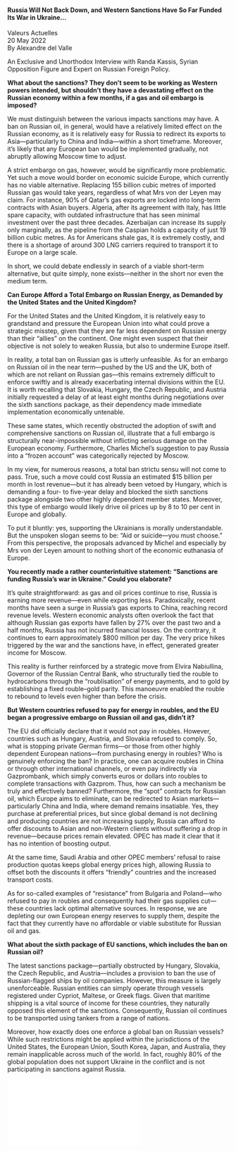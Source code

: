 <h4>Russia Will Not Back Down, and Western Sanctions Have So Far Funded Its War in Ukraine…</h4>

Valeurs Actuelles  
20 May 2022  
By Alexandre del Valle  

An Exclusive and Unorthodox Interview with Randa Kassis, Syrian Opposition Figure and Expert on Russian Foreign Policy.

<b>What about the sanctions? They don’t seem to be working as Western powers intended, but shouldn’t they have a devastating effect on the Russian economy within a few months, if a gas and oil embargo is imposed?</b>

We must distinguish between the various impacts sanctions may have. A ban on Russian oil, in general, would have a relatively limited effect on the Russian economy, as it is relatively easy for Russia to redirect its exports to Asia—particularly to China and India—within a short timeframe. Moreover, it’s likely that any European ban would be implemented gradually, not abruptly allowing Moscow time to adjust.

A strict embargo on gas, however, would be significantly more problematic. Yet such a move would border on economic suicide Europe, which currently has no viable alternative. Replacing 155 billion cubic metres of imported Russian gas would take years, regardless of what Mrs von der Leyen may claim. For instance, 90% of Qatar’s gas exports are locked into long-term contracts with Asian buyers. Algeria, after its agreement with Italy, has little spare capacity, with outdated infrastructure that has seen minimal investment over the past three decades. Azerbaijan can increase its supply only marginally, as the pipeline from the Caspian holds a capacity of just 19 billion cubic metres. As for Americans shale gas, it is extremely costly, and there is a shortage of around 300 LNG carriers required to transport it to Europe on a large scale.

In short, we could debate endlessly in search of a viable short-term alternative, but quite simply, none exists—neither in the short nor even the medium term.

<b>Can Europe Afford a Total Embargo on Russian Energy, as Demanded by the United States and the United Kingdom?</b>

For the United States and the United Kingdom, it is relatively easy to grandstand and pressure the European Union into what could prove a strategic misstep, given that they are far less dependent on Russian energy than their “allies” on the continent. One might even suspect that their objective is not solely to weaken Russia, but also to undermine Europe itself.

In reality, a total ban on Russian gas is utterly unfeasible. As for an embargo on Russian oil in the near term—pushed by the US and the UK, both of which are not reliant on Russian gas—this remains extremely difficult to enforce swiftly and is already exacerbating internal divisions within the EU. It is worth recalling that Slovakia, Hungary, the Czech Republic, and Austria initially requested a delay of at least eight months during negotiations over the sixth sanctions package, as their dependency made immediate implementation economically untenable.

These same states, which recently obstructed the adoption of swift and comprehensive sanctions on Russian oil, illustrate that a full embargo is structurally near-impossible without inflicting serious damage on the European economy. Furthermore, Charles Michel’s suggestion to pay Russia into a “frozen account” was categorically rejected by Moscow.

In my view, for numerous reasons, a total ban strictu sensu will not come to pass. True, such a move could cost Russia an estimated $15 billion per month in lost revenue—but it has already been vetoed by Hungary, which is demanding a four- to five-year delay and blocked the sixth sanctions package alongside two other highly dependent member states. Moreover, this type of embargo would likely drive oil prices up by 8 to 10 per cent in Europe and globally.

To put it bluntly: yes, supporting the Ukrainians is morally understandable. But the unspoken slogan seems to be: “Aid or suicide—you must choose.” From this perspective, the proposals advanced by Michel and especially by Mrs von der Leyen amount to nothing short of the economic euthanasia of Europe.

<b>You recently made a rather counterintuitive statement: “Sanctions are funding Russia’s war in Ukraine.” Could you elaborate?</b>

It’s quite straightforward: as gas and oil prices continue to rise, Russia is earning more revenue—even while exporting less. Paradoxically, recent months have seen a surge in Russia’s gas exports to China, reaching record revenue levels. Western economic analysts often overlook the fact that although Russian gas exports have fallen by 27% over the past two and a half months, Russia has not incurred financial losses. On the contrary, it continues to earn approximately $800 million per day. The very price hikes triggered by the war and the sanctions have, in effect, generated greater income for Moscow.

This reality is further reinforced by a strategic move from Elvira Nabiullina, Governor of the Russian Central Bank, who structurally tied the rouble to hydrocarbons through the “roublisation” of energy payments, and to gold by establishing a fixed rouble–gold parity. This manoeuvre enabled the rouble to rebound to levels even higher than before the crisis.

<b>But Western countries refused to pay for energy in roubles, and the EU began a progressive embargo on Russian oil and gas, didn’t it?</b>

The EU did officially declare that it would not pay in roubles. However, countries such as Hungary, Austria, and Slovakia refused to comply. So, what is stopping private German firms—or those from other highly dependent European nations—from purchasing energy in roubles? Who is genuinely enforcing the ban? In practice, one can acquire roubles in China or through other international channels, or even pay indirectly via Gazprombank, which simply converts euros or dollars into roubles to complete transactions with Gazprom. Thus, how can such a mechanism be truly and effectively banned? Furthermore, the “spot” contracts for Russian oil, which Europe aims to eliminate, can be redirected to Asian markets—particularly China and India, where demand remains insatiable. Yes, they purchase at preferential prices, but since global demand is not declining and producing countries are not increasing supply, Russia can afford to offer discounts to Asian and non-Western clients without suffering a drop in revenue—because prices remain elevated. OPEC has made it clear that it has no intention of boosting output.

At the same time, Saudi Arabia and other OPEC members’ refusal to raise production quotas keeps global energy prices high, allowing Russia to offset both the discounts it offers “friendly” countries and the increased transport costs.

As for so-called examples of “resistance” from Bulgaria and Poland—who refused to pay in roubles and consequently had their gas supplies cut—these countries lack optimal alternative sources. In response, we are depleting our own European energy reserves to supply them, despite the fact that they currently have no affordable or viable substitute for Russian oil and gas.

<b>What about the sixth package of EU sanctions, which includes the ban on Russian oil?</b>

The latest sanctions package—partially obstructed by Hungary, Slovakia, the Czech Republic, and Austria—includes a provision to ban the use of Russian-flagged ships by oil companies. However, this measure is largely unenforceable. Russian entities can simply operate through vessels registered under Cypriot, Maltese, or Greek flags. Given that maritime shipping is a vital source of income for these countries, they naturally opposed this element of the sanctions. Consequently, Russian oil continues to be transported using tankers from a range of nations.

Moreover, how exactly does one enforce a global ban on Russian vessels? While such restrictions might be applied within the jurisdictions of the United States, the European Union, South Korea, Japan, and Australia, they remain inapplicable across much of the world. In fact, roughly 80% of the global population does not support Ukraine in the conflict and is not participating in sanctions against Russia.

![](16-Valeurs%20actuelles.pdf)
<p></p>
